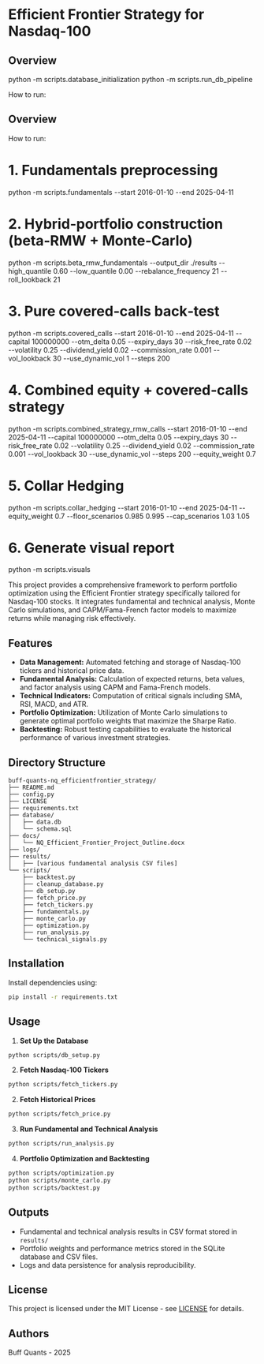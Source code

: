 # Efficient Frontier Strategy for Nasdaq-100

## Overview

python -m scripts.database_initialization
python -m scripts.run_db_pipeline


How to run:
## Overview

How to run:
# 1. Fundamentals preprocessing
python -m scripts.fundamentals           --start 2016-01-10 --end 2025-04-11

# 2. Hybrid‑portfolio construction (beta‑RMW + Monte‑Carlo)
python -m scripts.beta_rmw_fundamentals  --output_dir ./results --high_quantile 0.60 --low_quantile 0.00 --rebalance_frequency 21 --roll_lookback 21

# 3. Pure covered‑calls back‑test
python -m scripts.covered_calls          --start 2016-01-10 --end 2025-04-11 --capital 100000000 --otm_delta 0.05 --expiry_days 30 --risk_free_rate 0.02 --volatility 0.25 --dividend_yield 0.02 --commission_rate 0.001 --vol_lookback 30 --use_dynamic_vol 1 --steps 200

# 4. Combined equity + covered‑calls strategy
python -m scripts.combined_strategy_rmw_calls --start 2016-01-10 --end 2025-04-11 --capital 100000000 --otm_delta 0.05 --expiry_days 30 --risk_free_rate 0.02 --volatility 0.25 --dividend_yield 0.02 --commission_rate 0.001 --vol_lookback 30 --use_dynamic_vol --steps 200 --equity_weight 0.7

# 5. Collar Hedging 
python -m scripts.collar_hedging --start 2016-01-10 --end 2025-04-11 --equity_weight 0.7 --floor_scenarios 0.985 0.995 --cap_scenarios 1.03 1.05

# 6. Generate visual report
python -m scripts.visuals



This project provides a comprehensive framework to perform portfolio optimization using the Efficient Frontier strategy specifically tailored for Nasdaq-100 stocks. It integrates fundamental and technical analysis, Monte Carlo simulations, and CAPM/Fama-French factor models to maximize returns while managing risk effectively.

## Features

- **Data Management:** Automated fetching and storage of Nasdaq-100 tickers and historical price data.
- **Fundamental Analysis:** Calculation of expected returns, beta values, and factor analysis using CAPM and Fama-French models.
- **Technical Indicators:** Computation of critical signals including SMA, RSI, MACD, and ATR.
- **Portfolio Optimization:** Utilization of Monte Carlo simulations to generate optimal portfolio weights that maximize the Sharpe Ratio.
- **Backtesting:** Robust testing capabilities to evaluate the historical performance of various investment strategies.

## Directory Structure

```
buff-quants-nq_efficientfrontier_strategy/
├── README.md
├── config.py
├── LICENSE
├── requirements.txt
├── database/
│   ├── data.db
│   └── schema.sql
├── docs/
│   └── NQ_Efficient_Frontier_Project_Outline.docx
├── logs/
├── results/
│   ├── [various fundamental analysis CSV files]
└── scripts/
    ├── backtest.py
    ├── cleanup_database.py
    ├── db_setup.py
    ├── fetch_price.py
    ├── fetch_tickers.py
    ├── fundamentals.py
    ├── monte_carlo.py
    ├── optimization.py
    ├── run_analysis.py
    └── technical_signals.py
```

## Installation

Install dependencies using:

```bash
pip install -r requirements.txt
```

## Usage

1. **Set Up the Database**

```bash
python scripts/db_setup.py
```

2. **Fetch Nasdaq-100 Tickers**

```bash
python scripts/fetch_tickers.py
```

2. **Fetch Historical Prices**

```bash
python scripts/fetch_price.py
```

3. **Run Fundamental and Technical Analysis**

```bash
python scripts/run_analysis.py
```

4. **Portfolio Optimization and Backtesting**

```bash
python scripts/optimization.py
python scripts/monte_carlo.py
python scripts/backtest.py
```

## Outputs

- Fundamental and technical analysis results in CSV format stored in `results/`
- Portfolio weights and performance metrics stored in the SQLite database and CSV files.
- Logs and data persistence for analysis reproducibility.

## License

This project is licensed under the MIT License - see [LICENSE](LICENSE) for details.

## Authors

Buff Quants - 2025

